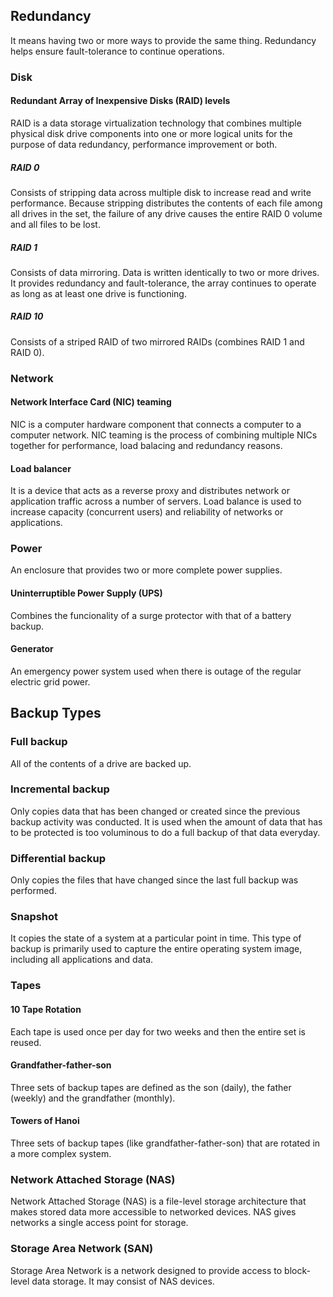 ## Redundancy
It means having two or more ways to provide the same thing. Redundancy helps ensure fault-tolerance to continue operations.
### Disk
#### Redundant Array of Inexpensive Disks (RAID) levels
RAID is a data storage virtualization technology that combines multiple physical disk drive components into one or more logical units for the purpose of data redundancy, performance improvement or both.
##### RAID 0
Consists of stripping data across multiple disk to increase read and write performance. Because stripping distributes the contents of each file among all drives in the set, the failure of any drive causes the entire RAID 0 volume and all files to be lost.
##### RAID 1
Consists of data mirroring. Data is written identically to two or more drives. It provides redundancy and fault-tolerance, the array continues to operate as long as at least one drive is functioning.
##### RAID 10
Consists of a striped RAID of two mirrored RAIDs (combines RAID 1 and RAID 0).

### Network
#### Network Interface Card (NIC) teaming
NIC is a computer hardware component that connects a computer to a computer network. NIC teaming is the process of combining multiple NICs together for performance, load balacing and redundancy reasons.
#### Load balancer
It is a device that acts as a reverse proxy and distributes network or application traffic across a number of servers. Load balance is used to increase capacity (concurrent users) and reliability of networks or applications.

### Power
An enclosure that provides two or more complete power supplies.
#### Uninterruptible Power Supply (UPS)
Combines the funcionality of a surge protector with that of a battery backup.
#### Generator
An emergency power system used when there is outage of the regular electric grid power.

## Backup Types
### Full backup
All of the contents of a drive are backed up.
### Incremental backup
Only copies data that has been changed or created since the previous backup activity was conducted. It is used when the amount of data that has to be protected is too voluminous to do a full backup of that data everyday.
### Differential backup
Only copies the files that have changed since the last full backup was performed.
### Snapshot
It copies the state of a system at a particular point in time. This type of backup is primarily used to capture the entire operating system image, including all applications and data.
### Tapes
#### 10 Tape Rotation
Each tape is used  once per day for two weeks and then the entire set is reused.
#### Grandfather-father-son
Three sets of backup tapes are defined as the son (daily), the father (weekly) and the grandfather (monthly).
#### Towers of Hanoi
Three sets of backup tapes (like grandfather-father-son) that are rotated in a more complex system.

### Network Attached Storage (NAS)
Network Attached Storage (NAS) is a file-level storage architecture that makes stored data more accessible to networked devices. NAS gives networks a single access point for storage.

### Storage Area Network (SAN)
Storage Area Network is a network designed to provide access to block-level data storage. It may consist of NAS devices.
